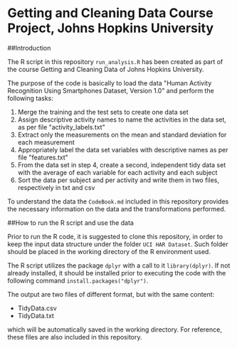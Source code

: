 # Getting and Cleaning Data Course Project, Johns Hopkins University

##Introduction

The R script in this repository `run_analysis.R` has been created as part of the course Getting and Cleaning Data of Johns Hopkins University.

The purpose of the code is basically to load the data "Human Activity Recognition Using Smartphones Dataset, Version 1.0" and perform the following tasks:

1. Merge the training and the test sets to create one data set
2. Assign descriptive activity names to name the activities in the data set, as per file "activity_labels.txt"
3. Extract only the measurements on the mean and standard deviation for each measurement
4. Appropriately label the data set variables with descriptive names as per file "features.txt"
5. From the data set in step 4, create a second, independent tidy data set with the average 
    of each variable for each activity and each subject
6. Sort the data per subject and per activity and write them in two files, respectively in txt and csv

To understand the data the `CodeBook.md` included in this repository provides the necessary information on the data and the transformations performed. 

##How to run the R script and use the data

Prior to run the R code, it is suggested to clone this repository, in order to keep the input data structure under the folder `UCI HAR Dataset`. Such folder should be placed in the working directory of the R environment used.

The R script utilizes the package `dplyr` with a call to it `library(dplyr)`. If not already installed, it should be installed prior to executing the code with the following command `install.packages("dplyr")`.

The output are two files of different format, but with the same content:
* TidyData.csv
* TidyData.txt
  
which will be automatically saved in the working directory.
For reference, these files are also included in this repository.



